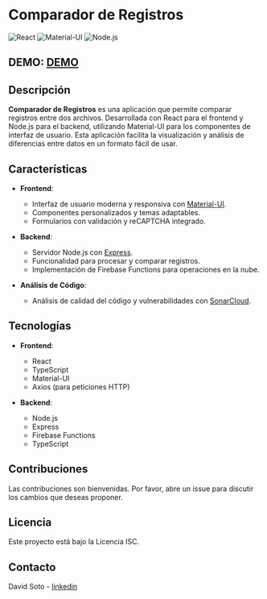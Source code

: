 # Comparador de Registros

![React](https://img.shields.io/badge/React-%5E18.0.0-blue)
![Material-UI](https://img.shields.io/badge/Material--UI-%5E5.0.0-blue)
![Node.js](https://img.shields.io/badge/Node.js-%5E18.0.0-green)

## DEMO: [DEMO](https://comparadorregistros.web.app/)

## Descripción

**Comparador de Registros** es una aplicación que permite comparar registros entre dos archivos. Desarrollada con React para el frontend y Node.js para el backend, utilizando Material-UI para los componentes de interfaz de usuario. Esta aplicación facilita la visualización y análisis de diferencias entre datos en un formato fácil de usar.

## Características

- **Frontend**:
  - Interfaz de usuario moderna y responsiva con [Material-UI](https://mui.com/).
  - Componentes personalizados y temas adaptables.
  - Formularios con validación y reCAPTCHA integrado.

- **Backend**:
  - Servidor Node.js con [Express](https://expressjs.com/).
  - Funcionalidad para procesar y comparar registros.
  - Implementación de Firebase Functions para operaciones en la nube.

- **Análisis de Código**:
  - Análisis de calidad del código y vulnerabilidades con [SonarCloud](https://sonarcloud.io/).

## Tecnologías

- **Frontend**:
  - React
  - TypeScript
  - Material-UI
  - Axios (para peticiones HTTP)

- **Backend**:
  - Node.js
  - Express
  - Firebase Functions
  - TypeScript

## Contribuciones
Las contribuciones son bienvenidas. Por favor, abre un issue para discutir los cambios que deseas proponer.

## Licencia
Este proyecto está bajo la Licencia ISC.

## Contacto
David Soto - [linkedin](www.linkedin.com/in/david-soto-068716220)

